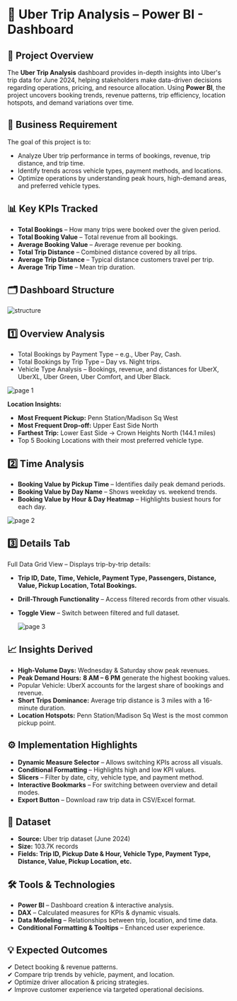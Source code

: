 # 🚖 Uber Trip Analysis – Power BI - Dashboard
## 📌 Project Overview
The **Uber Trip Analysis** dashboard provides in-depth insights into Uber's trip data for June 2024, helping stakeholders make data-driven decisions regarding operations, pricing, and resource allocation.
Using **Power BI**, the project uncovers booking trends, revenue patterns, trip efficiency, location hotspots, and demand variations over time.          


## 🎯 Business Requirement
The goal of this project is to:
- Analyze Uber trip performance in terms of bookings, revenue, trip distance, and trip time.         
- Identify trends across vehicle types, payment methods, and locations.      
- Optimize operations by understanding peak hours, high-demand areas, and preferred vehicle types.          

## 📊 Key KPIs Tracked
- **Total Bookings** – How many trips were booked over the given period.          
- **Total Booking Value** – Total revenue from all bookings.        
- **Average Booking Value** – Average revenue per booking.          
- **Total Trip Distance** – Combined distance covered by all trips.  
- **Average Trip Distance** – Typical distance customers travel per trip.
- **Average Trip Time** – Mean trip duration.


## 🗂 Dashboard Structure

![structure](https://github.com/user-attachments/assets/b44ca294-2f03-49fc-b9c0-aa3068d8d7a2)


## 1️⃣ Overview Analysis
- Total Bookings by Payment Type – e.g., Uber Pay, Cash.
- Total Bookings by Trip Type – Day vs. Night trips.
- Vehicle Type Analysis – Bookings, revenue, and distances for UberX, UberXL, Uber Green, Uber Comfort, and Uber Black.       

![page 1](https://github.com/user-attachments/assets/80c39b4e-1735-4c28-bacb-d6ae8beaa870)

**Location Insights:**
- **Most Frequent Pickup:** Penn Station/Madison Sq West     
- **Most Frequent Drop-off:** Upper East Side North        
- **Farthest Trip:** Lower East Side → Crown Heights North (144.1 miles)         
- Top 5 Booking Locations with their most preferred vehicle type.          

## 2️⃣ Time Analysis
- **Booking Value by Pickup Time** – Identifies daily peak demand periods.        
- **Booking Value by Day Name** – Shows weekday vs. weekend trends.       
- **Booking Value by Hour & Day Heatmap** – Highlights busiest hours for each day.      
       
![page 2](https://github.com/user-attachments/assets/0d04f5f3-6e11-4950-958f-cacad2ad92ae)              
            
## 3️⃣ Details Tab                     
Full Data Grid View – Displays trip-by-trip details:             
- **Trip ID, Date, Time, Vehicle, Payment Type, Passengers, Distance, Value, Pickup Location, Total Bookings.**           
- **Drill-Through Functionality** – Access filtered records from other visuals.                    
- **Toggle View** – Switch between filtered and full dataset.        
            
  ![page 3](https://github.com/user-attachments/assets/d0e59280-672d-43c7-abec-8b60b2bae611)
                
## 📈 Insights Derived

- **High-Volume Days:** Wednesday & Saturday show peak revenues.          
- **Peak Demand Hours:** **8 AM – 6 PM** generate the highest booking values.        
- Popular Vehicle: UberX accounts for the largest share of bookings and revenue.         
- **Short Trips Dominance:** Average trip distance is 3 miles with a 16-minute duration.         
- **Location Hotspots:** Penn Station/Madison Sq West is the most common pickup point.          

## ⚙️ Implementation Highlights       

- **Dynamic Measure Selector** – Allows switching KPIs across all visuals.          
- **Conditional Formatting** – Highlights high and low KPI values.           
- **Slicers** – Filter by date, city, vehicle type, and payment method.          
- **Interactive Bookmarks** – For switching between overview and detail modes.            
- **Export Button** – Download raw trip data in CSV/Excel format.          

## 📂 Dataset
- **Source:** Uber trip dataset (June 2024)           
- **Size:** 103.7K records          
- **Fields: Trip ID, Pickup Date & Hour, Vehicle Type, Payment Type, Distance, Value, Pickup Location, etc.**         

## 🛠 Tools & Technologies
- **Power BI** – Dashboard creation & interactive analysis.           
- **DAX** – Calculated measures for KPIs & dynamic visuals.          
- **Data Modeling** – Relationships between trip, location, and time data.          
- **Conditional Formatting & Tooltips** – Enhanced user experience.        


## 💡 Expected Outcomes

✔ Detect booking & revenue patterns.       
✔ Compare trip trends by vehicle, payment, and location.         
✔ Optimize driver allocation & pricing strategies.          
✔ Improve customer experience via targeted operational decisions.           


